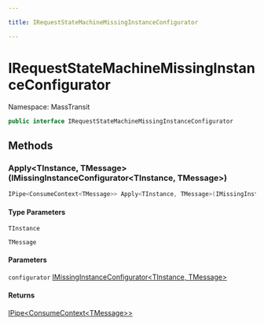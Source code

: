 ```yaml
---

title: IRequestStateMachineMissingInstanceConfigurator

---
```


# IRequestStateMachineMissingInstanceConfigurator

Namespace: MassTransit

```csharp
public interface IRequestStateMachineMissingInstanceConfigurator
```

## Methods

### **Apply\<TInstance, TMessage\>(IMissingInstanceConfigurator\<TInstance, TMessage\>)**

```csharp
IPipe<ConsumeContext<TMessage>> Apply<TInstance, TMessage>(IMissingInstanceConfigurator<TInstance, TMessage> configurator)
```

#### Type Parameters

`TInstance`<br/>

`TMessage`<br/>

#### Parameters

`configurator` [IMissingInstanceConfigurator\<TInstance, TMessage\>](../../masstransit-abstractions/masstransit/imissinginstanceconfigurator-2)<br/>

#### Returns

[IPipe\<ConsumeContext\<TMessage\>\>](../../masstransit-abstractions/masstransit/ipipe-1)<br/>
